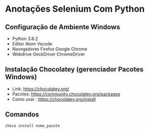 # Anotações Selenium Com Python
## Configuração de Ambiente Windows
* Python
        3.8.2
* Editor
        Atom
        Vscode
* Navegadores
        Firefox
        Google Chrome
* Webdrive
        GeckDriver
        ChromeDriver
## Instalação Chocolatey (gerenciador Pacotes Windows)
* Link: https://chocolatey.org/
* Pacotes: https://community.chocolatey.org/packages
* Como usar : https://chocolatey.org/install
## Comandos
```choco install nome_pacote```
